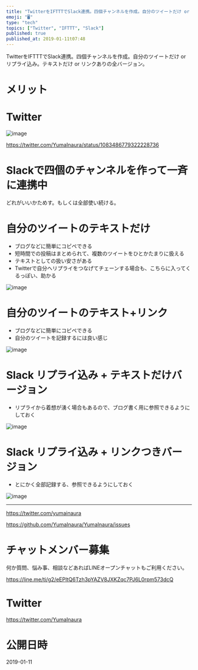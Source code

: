 ```yaml
---
title: "TwitterをIFTTTでSlack連携。四個チャンネルを作成。自分のツイートだけ or リプライ込み。テキストだけ or リンクありの全"
emoji: "🖥"
type: "tech"
topics: ["Twitter", "IFTTT", "Slack"]
published: true
published_at: 2019-01-11t07:48
---
```


TwitterをIFTTTでSlack連携。四個チャンネルを作成。自分のツイートだけ or リプライ込み。テキストだけ or リンクありの全バージョン。

# メリット



# Twitter

![image](https://user-images.githubusercontent.com/13635059/51001634-f063b780-1573-11e9-86c9-27eb6e120d9f.png)

https://twitter.com/YumaInaura/status/1083486779322228736

# Slackで四個のチャンネルを作って一斉に連携中

どれがいいかためす。もしくは全部使い続ける。

# 自分のツイートのテキストだけ

- ブログなどに簡単にコピペできる
- 短時間での投稿はまとめられて、複数のツイートをひとかたまりに扱える
- テキストとしての扱い安さがある
- Twitterで自分へリプライをつなげてチェーンする場合も、こちらに入ってくるっぽい、助かる

![image](https://user-images.githubusercontent.com/13635059/51001690-1b4e0b80-1574-11e9-93ae-35860eace504.png)


# 自分のツイートのテキスト+リンク

- ブログなどに簡単にコピペできる
- 自分のツイートを記録するには良い感じ

![image](https://user-images.githubusercontent.com/13635059/51001674-0ffae000-1574-11e9-9781-e5d12cbfdeac.png)

# Slack リプライ込み + テキストだけバージョン

- リプライから着想が湧く場合もあるので、ブログ書く用に参照できるようにしておく

![image](https://user-images.githubusercontent.com/13635059/51001743-53ede500-1574-11e9-97ca-f8230afd2288.png)

# Slack リプライ込み +  リンクつきバージョン

- とにかく全部記録する、参照できるようにしておく

![image](https://user-images.githubusercontent.com/13635059/51001719-39b40700-1574-11e9-9c13-eb113580a08b.png)

---

https://twitter.com/yumainaura

https://github.com/YumaInaura/YumaInaura/issues









<!-- Update From Qiita API -->

# チャットメンバー募集


何か質問、悩み事、相談などあればLINEオープンチャットもご利用ください。

https://line.me/ti/g2/eEPltQ6Tzh3pYAZV8JXKZqc7PJ6L0rpm573dcQ





# Twitter


https://twitter.com/YumaInaura


<!-- Update From Qiita API -->



# 公開日時

2019-01-11
